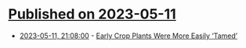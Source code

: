# [Published on 2023-05-11](index.md)

* [2023-05-11, 21:08:00](https://soylentnews.org/article.pl?sid=23/05/10/1449256&from=rss) - [Early Crop Plants Were More Easily ‘Tamed’](https://soylentnews.org/article.pl?sid=23/05/10/1449256&from=rss)
